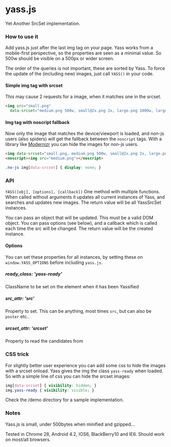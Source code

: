 yass.js
=========

Yet Another SrcSet implementation.


### How to use it

Add yass.js just after the last img tag on your page.
Yass works from a mobile-first perspective, so the properties are seen as a minimal value.
So 500w should be visible on a 500px or wider screen.

The order of the queries is not important, these are sorted by Yass. To force the update of the (including new) images, just call `YASS()` in your code.

#### Simple img tag with srcset
This may cause 2 requests for a image, when it matches one in the srcset.
````html
<img src="small.png"
  data-srcset="medium.png 500w, small@2x.png 2x, large.png 1000w, large@2x.png 1000w 2x">
````

#### Img tag with noscript fallback
Now only the image that matches the device/viewport is loaded, and non-js users (also spiders)
will get the fallback between the `noscript` tags. With a library like [Modernizr](http://modernizr.com) you can hide
the images for non-js users.

````html
<img data-srcset="small.png, medium.png 500w, small@2x.png 2x, large.png 1000w, large@2x.png 1000w 2x">
<noscript><img src="medium.png"></noscript>
````
````css
.no-js img[data-srcset] { display: none; }
````


### API

`YASS([obj], [options], [callback])`
One method with multiple functions. When called without arguments it updates all current instances of Yass, and searches and updates new images.
The return value will be all YassSrcSet instances.

You can pass an object that will be updated. This must be a valid DOM object. You can pass options (see below), and a callback which is called each time the src will be changed.
The return value will be the created instance.

#### Options
You can set these properties for all instances, by setting these on `window.YASS_OPTIONS` before including `yass.js`.

##### ready_class: 'yass-ready'
ClassName to be set on the element when it has been Yassified

##### src_attr: 'src'
Property to set. This can be anything, most times `src`, but can also be `poster` etc..

##### srcset_attr: 'srcset'
Property to read the candidates from



### CSS trick

For slightly better user experience you can add some css to hide the images with a srcset onload.
Yass gives the img the class `yass-ready` when loaded. So with a simple line of css you can hide the srcset images:

````css
img[data-srcset] { visibility: hidden; }
img.yass-ready { visibility: visible; }
````

Check the /demo directory for a sample implementation.


### Notes

Yass.js is small, under 500bytes when minified and gzipped...

Tested in Chrome 28, Android 4.2, IOS6, BlackBerry10 and IE6. Should work on most/all browsers.
